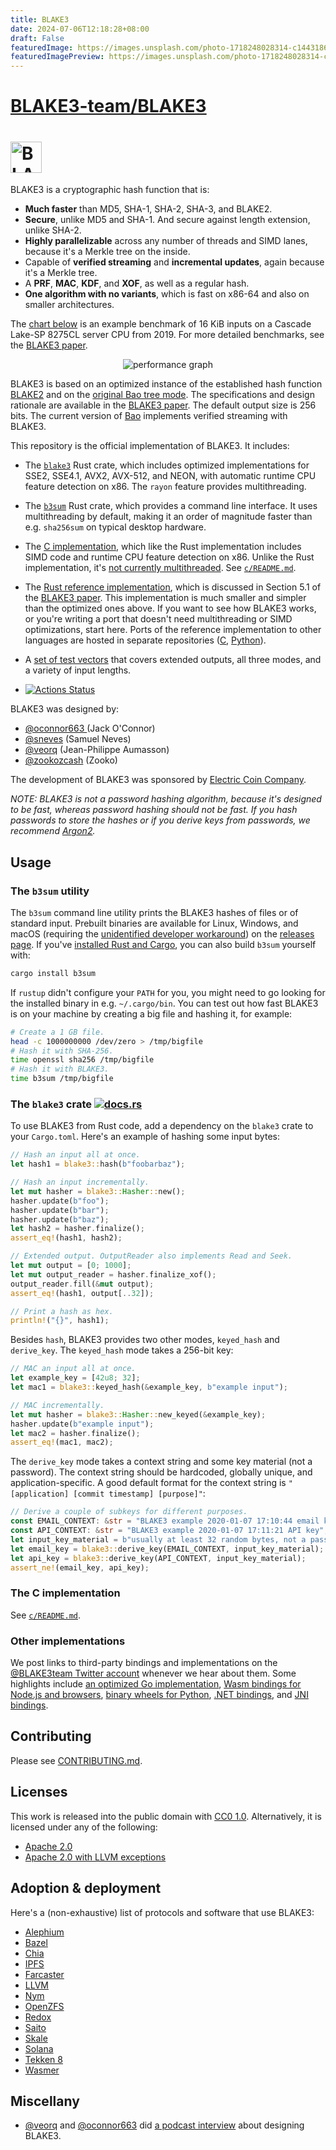 ```yaml
---
title: BLAKE3
date: 2024-07-06T12:18:28+08:00
draft: False
featuredImage: https://images.unsplash.com/photo-1718248028314-c144318686dd?ixid=M3w0NjAwMjJ8MHwxfHJhbmRvbXx8fHx8fHx8fDE3MjAyMzk0MzJ8&ixlib=rb-4.0.3
featuredImagePreview: https://images.unsplash.com/photo-1718248028314-c144318686dd?ixid=M3w0NjAwMjJ8MHwxfHJhbmRvbXx8fHx8fHx8fDE3MjAyMzk0MzJ8&ixlib=rb-4.0.3
---
```


# [BLAKE3-team/BLAKE3](https://github.com/BLAKE3-team/BLAKE3)

# <a href="#"><img src="media/BLAKE3.svg" alt="BLAKE3" height=50></a>

BLAKE3 is a cryptographic hash function that is:

- **Much faster** than MD5, SHA-1, SHA-2, SHA-3, and BLAKE2.
- **Secure**, unlike MD5 and SHA-1. And secure against length extension,
  unlike SHA-2.
- **Highly parallelizable** across any number of threads and SIMD lanes,
  because it's a Merkle tree on the inside.
- Capable of **verified streaming** and **incremental updates**, again
  because it's a Merkle tree.
- A **PRF**, **MAC**, **KDF**, and **XOF**, as well as a regular hash.
- **One algorithm with no variants**, which is fast on x86-64 and also
  on smaller architectures.

The [chart below](https://github.com/BLAKE3-team/BLAKE3-specs/blob/master/benchmarks/bar_chart.py)
is an example benchmark of 16 KiB inputs on a Cascade Lake-SP 8275CL server CPU
from 2019. For more detailed benchmarks, see the
[BLAKE3 paper](https://github.com/BLAKE3-team/BLAKE3-specs/blob/master/blake3.pdf).

<p align="center">
<img src="media/speed.svg" alt="performance graph">
</p>

BLAKE3 is based on an optimized instance of the established hash
function [BLAKE2](https://blake2.net) and on the [original Bao tree
mode](https://github.com/oconnor663/bao/blob/master/docs/spec_0.9.1.md).
The specifications and design rationale are available in the [BLAKE3
paper](https://github.com/BLAKE3-team/BLAKE3-specs/blob/master/blake3.pdf).
The default output size is 256 bits. The current version of
[Bao](https://github.com/oconnor663/bao) implements verified streaming
with BLAKE3.

This repository is the official implementation of BLAKE3. It includes:

* The [`blake3`](https://crates.io/crates/blake3) Rust crate, which
  includes optimized implementations for SSE2, SSE4.1, AVX2, AVX-512,
  and NEON, with automatic runtime CPU feature detection on x86. The
  `rayon` feature provides multithreading.

* The [`b3sum`](https://crates.io/crates/b3sum) Rust crate, which
  provides a command line interface. It uses multithreading by default,
  making it an order of magnitude faster than e.g. `sha256sum` on
  typical desktop hardware.

* The [C implementation](c), which like the Rust implementation includes
  SIMD code and runtime CPU feature detection on x86. Unlike the Rust
  implementation, it's [not currently multithreaded](c#multithreading). See
  [`c/README.md`](c/README.md).

* The [Rust reference implementation](reference_impl/reference_impl.rs),
  which is discussed in Section 5.1 of the [BLAKE3
  paper](https://github.com/BLAKE3-team/BLAKE3-specs/blob/master/blake3.pdf).
  This implementation is much smaller and simpler than the optimized
  ones above. If you want to see how BLAKE3 works, or you're writing a
  port that doesn't need multithreading or SIMD optimizations, start
  here. Ports of the reference implementation to other languages are
  hosted in separate repositories
  ([C](https://github.com/oconnor663/blake3_reference_impl_c),
  [Python](https://github.com/oconnor663/pure_python_blake3)).

* A [set of test
  vectors](https://github.com/BLAKE3-team/BLAKE3/blob/master/test_vectors/test_vectors.json)
  that covers extended outputs, all three modes, and a variety of input
  lengths.

* [![Actions Status](https://github.com/BLAKE3-team/BLAKE3/workflows/tests/badge.svg)](https://github.com/BLAKE3-team/BLAKE3/actions)

BLAKE3 was designed by:

* [@oconnor663 ](https://github.com/oconnor663) (Jack O'Connor)
* [@sneves](https://github.com/sneves) (Samuel Neves)
* [@veorq](https://github.com/veorq) (Jean-Philippe Aumasson)
* [@zookozcash](https://github.com/zookozcash) (Zooko)

The development of BLAKE3 was sponsored by [Electric Coin Company](https://electriccoin.co).

*NOTE: BLAKE3 is not a password hashing algorithm, because it's
designed to be fast, whereas password hashing should not be fast. If you
hash passwords to store the hashes or if you derive keys from passwords,
we recommend [Argon2](https://github.com/P-H-C/phc-winner-argon2).*

## Usage

### The `b3sum` utility

The `b3sum` command line utility prints the BLAKE3 hashes of files or of
standard input. Prebuilt binaries are available for Linux, Windows, and
macOS (requiring the [unidentified developer
workaround](https://support.apple.com/guide/mac-help/open-a-mac-app-from-an-unidentified-developer-mh40616/mac))
on the [releases page](https://github.com/BLAKE3-team/BLAKE3/releases).
If you've [installed Rust and
Cargo](https://doc.rust-lang.org/cargo/getting-started/installation.html),
you can also build `b3sum` yourself with:

```bash
cargo install b3sum
```

If `rustup` didn't configure your `PATH` for you, you might need to go
looking for the installed binary in e.g. `~/.cargo/bin`. You can test
out how fast BLAKE3 is on your machine by creating a big file and
hashing it, for example:

```bash
# Create a 1 GB file.
head -c 1000000000 /dev/zero > /tmp/bigfile
# Hash it with SHA-256.
time openssl sha256 /tmp/bigfile
# Hash it with BLAKE3.
time b3sum /tmp/bigfile
```

### The `blake3` crate [![docs.rs](https://docs.rs/blake3/badge.svg)](https://docs.rs/blake3)

To use BLAKE3 from Rust code, add a dependency on the `blake3` crate to
your `Cargo.toml`. Here's an example of hashing some input bytes:

```rust
// Hash an input all at once.
let hash1 = blake3::hash(b"foobarbaz");

// Hash an input incrementally.
let mut hasher = blake3::Hasher::new();
hasher.update(b"foo");
hasher.update(b"bar");
hasher.update(b"baz");
let hash2 = hasher.finalize();
assert_eq!(hash1, hash2);

// Extended output. OutputReader also implements Read and Seek.
let mut output = [0; 1000];
let mut output_reader = hasher.finalize_xof();
output_reader.fill(&mut output);
assert_eq!(hash1, output[..32]);

// Print a hash as hex.
println!("{}", hash1);
```

Besides `hash`, BLAKE3 provides two other modes, `keyed_hash` and
`derive_key`. The `keyed_hash` mode takes a 256-bit key:

```rust
// MAC an input all at once.
let example_key = [42u8; 32];
let mac1 = blake3::keyed_hash(&example_key, b"example input");

// MAC incrementally.
let mut hasher = blake3::Hasher::new_keyed(&example_key);
hasher.update(b"example input");
let mac2 = hasher.finalize();
assert_eq!(mac1, mac2);
```

The `derive_key` mode takes a context string and some key material (not a
password). The context string should be hardcoded, globally unique, and
application-specific. A good default format for the context string is
`"[application] [commit timestamp] [purpose]"`:

```rust
// Derive a couple of subkeys for different purposes.
const EMAIL_CONTEXT: &str = "BLAKE3 example 2020-01-07 17:10:44 email key";
const API_CONTEXT: &str = "BLAKE3 example 2020-01-07 17:11:21 API key";
let input_key_material = b"usually at least 32 random bytes, not a password";
let email_key = blake3::derive_key(EMAIL_CONTEXT, input_key_material);
let api_key = blake3::derive_key(API_CONTEXT, input_key_material);
assert_ne!(email_key, api_key);
```

### The C implementation

See [`c/README.md`](c/README.md).

### Other implementations

We post links to third-party bindings and implementations on the
[@BLAKE3team Twitter account](https://twitter.com/BLAKE3team) whenever
we hear about them. Some highlights include [an optimized Go
implementation](https://github.com/zeebo/blake3), [Wasm bindings for
Node.js and browsers](https://github.com/connor4312/blake3), [binary
wheels for Python](https://github.com/oconnor663/blake3-py), [.NET
bindings](https://github.com/xoofx/Blake3.NET), and [JNI
bindings](https://github.com/sken77/BLAKE3jni).

## Contributing

Please see [CONTRIBUTING.md](CONTRIBUTING.md).

## Licenses

This work is released into the public domain with [CC0 1.0](./LICENSE_CC0).
Alternatively, it is licensed under any of the following:

* [Apache 2.0](./LICENSE_A2)
* [Apache 2.0 with LLVM exceptions](./LICENSE_A2LLVM)


## Adoption & deployment

Here's a (non-exhaustive) list of protocols and software that use BLAKE3:

* [Alephium](https://github.com/alephium/alephium/blob/master/crypto/src/main/scala/org/alephium/crypto/Blake3.scala)
* [Bazel](https://github.com/bazelbuild/bazel/releases/tag/6.4.0)
* [Chia](https://github.com/Chia-Network/chia-blockchain/blob/main/CHANGELOG.md#10beta8-aka-beta-18---2020-07-16)
* [IPFS](https://github.com/ipfs/go-verifcid/issues/13)
* [Farcaster](https://www.farcaster.xyz/)
* [LLVM](https://reviews.llvm.org/D121510)
* [Nym](https://github.com/nymtech/nym/blob/59056a22c5e6b01a38da2124662bd1fa3c8abef2/common/nymsphinx/params/src/lib.rs#L5)
* [OpenZFS](https://github.com/openzfs/zfs/)
* [Redox](https://www.redox-os.org/news/pkgar-introduction/)
* [Saito](https://saito.tech/)
* [Skale](https://github.com/skalenetwork/skale-consensus/pull/284)
* [Solana](https://docs.rs/solana-program/1.9.5/solana_program/blake3/index.html)
* [Tekken 8](https://en.bandainamcoent.eu/tekken/tekken-8)
* [Wasmer](https://github.com/wasmerio/wasmer/blob/4f935a8c162bf604df223003e434e4f7ca253688/lib/cache/src/hash.rs#L21)


## Miscellany

- [@veorq](https://github.com/veorq) and
  [@oconnor663](https://github.com/oconnor663) did [a podcast
  interview](https://www.cryptography.fm/3) about designing BLAKE3.
